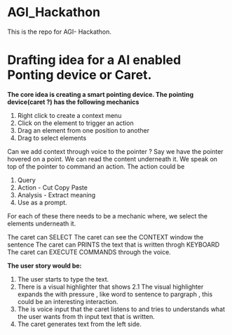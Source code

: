 # AGI_Hackathon
This is the repo for AGI- Hackathon. 

# Drafting idea for a AI enabled Ponting device or Caret. 

**The core idea is creating a smart pointing device. The pointing device(caret ?) has the following mechanics** 
1. Right click to create a context menu 
2. Click on the element to trigger an action 
3. Drag an element from one position to another
4. Drag to select elements

Can we add context through voice to the pointer ? Say we have the pointer hovered on a point. We can read the content underneath it. We speak on top of the pointer to command an action. The action could be 
1. Query 
2. Action - Cut Copy Paste 
3. Analysis - Extract meaning 
4. Use as a prompt. 

For each of these there needs to be a mechanic where, we select the elements underneath it. 

The caret can SELECT 
The caret can see the CONTEXT window the sentence 
The caret can PRINTS the text that is written throgh KEYBOARD 
The caret can EXECUTE COMMANDS through the voice. 

**The user story would be:**
1. The user starts to type the text. 
2. There is a visual highlighter that shows 
    2.1 The visual highlighter expands the with pressure , like word to sentence to pargraph , this could be an interesting interaction. 
3. The is voice input that the caret listens to and tries to understands what the user wants from th input text that is written. 
4. The caret generates text from the left side. 


 


